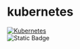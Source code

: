 # kubernetes

[![Kubernetes](https://skillicons.dev/icons?i=kubernetes&theme=light)](https://skillicons.dev) <br>
![Static Badge](https://img.shields.io/badge/kubernetes-1.0-%23007cb9)
